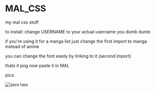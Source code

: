 # MAL_CSS
my mal css stuff


to install: change USERNAME to your actual username you dumb dumb


if you're using it for a manga list just change the first import to manga instead of anime

you can change the font easily by linking to it (second import)

thats it pog now paste it in MAL


pics:


![zero two](https://i.imgur.com/HpXbeDl.png)
